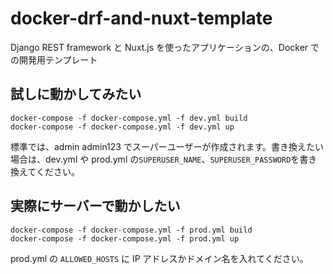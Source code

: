 # docker-drf-and-nuxt-template

Django REST framework と Nuxt.js を使ったアプリケーションの、Docker での開発用テンプレート

## 試しに動かしてみたい

```
docker-compose -f docker-compose.yml -f dev.yml build
docker-compose -f docker-compose.yml -f dev.yml up
```

標準では、admin admin123 でスーパーユーザーが作成されます。書き換えたい場合は、dev.yml や prod.yml の`SUPERUSER_NAME`、`SUPERUSER_PASSWORD`を書き換えてください。

## 実際にサーバーで動かしたい

```
docker-compose -f docker-compose.yml -f prod.yml build
docker-compose -f docker-compose.yml -f prod.yml up
```

prod.yml の `ALLOWED_HOSTS` に IP アドレスかドメイン名を入れてください。

